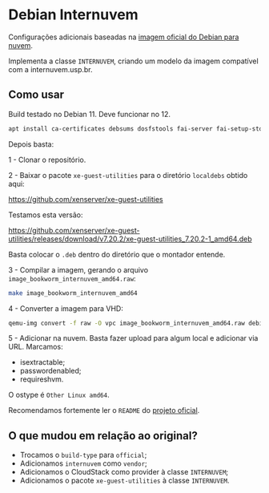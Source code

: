 # Debian Internuvem

Configurações adicionais baseadas na [imagem oficial do Debian para nuvem](https://cloud.debian.org/images/cloud/).

Implementa a classe `INTERNUVEM`, criando um modelo da imagem compatível com a internuvem.usp.br.


## Como usar

Build testado no Debian 11. Deve funcionar no 12.

```bash
apt install ca-certificates debsums dosfstools fai-server fai-setup-storage fdisk make python3 python3-libcloud python3-marshmallow python3-pytest python3-yaml qemu-utils udev

```

Depois basta:

1 - Clonar o repositório.

2 - Baixar o pacote `xe-guest-utilities` para o diretório `localdebs` obtido aqui:

https://github.com/xenserver/xe-guest-utilities

Testamos esta versão:

https://github.com/xenserver/xe-guest-utilities/releases/download/v7.20.2/xe-guest-utilities_7.20.2-1_amd64.deb

Basta colocar o `.deb` dentro do diretório que o montador entende.

3 - Compilar a imagem, gerando o arquivo `image_bookworm_internuvem_amd64.raw`:
```bash
make image_bookworm_internuvem_amd64
```

4 - Converter a imagem para VHD:
```bash
qemu-img convert -f raw -O vpc image_bookworm_internuvem_amd64.raw debian12.vhd
```

5 - Adicionar na nuvem. Basta fazer upload para algum local e adicionar via URL. Marcamos:
  * isextractable;
  * passwordenabled;
  * requireshvm.

O ostype é `Other Linux amd64`.

Recomendamos fortemente ler o `README` do [projeto oficial](https://salsa.debian.org/cloud-team/debian-cloud-images/-/blob/master/README.md).

## O que mudou em relação ao original?
  - Trocamos o `build-type` para `official`;
  - Adicionamos `internuvem` como `vendor`;
  - Adicionamos o CloudStack como provider à classe `INTERNUVEM`;
  - Adicionamos o pacote `xe-guest-utilities` à classe `INTERNUVEM`.
